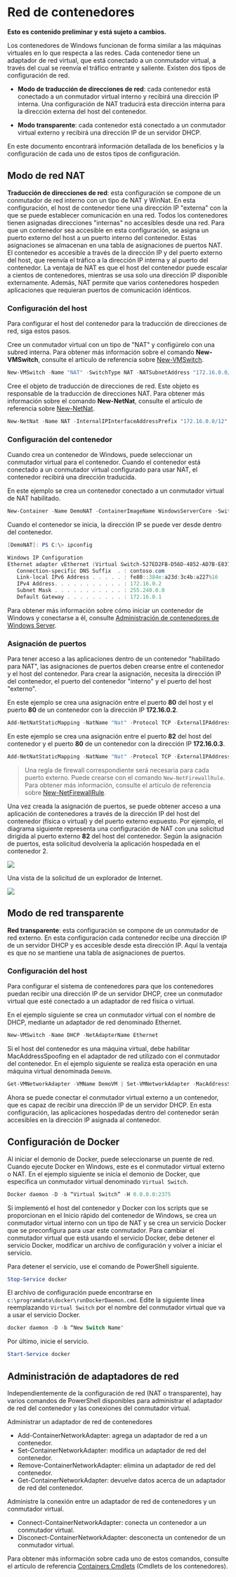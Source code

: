 



# Red de contenedores

**Esto es contenido preliminar y está sujeto a cambios.**

Los contenedores de Windows funcionan de forma similar a las máquinas virtuales en lo que respecta a las redes. Cada contenedor tiene un adaptador de red virtual, que está conectado a un conmutador virtual, a través del cual se reenvía el tráfico entrante y saliente. Existen dos tipos de configuración de red.

- **Modo de traducción de direcciones de red**: cada contenedor está conectado a un conmutador virtual interno y recibirá una dirección IP interna. Una configuración de NAT traducirá esta dirección interna para la dirección externa del host del contenedor.

- **Modo transparente**: cada contenedor está conectado a un conmutador virtual externo y recibirá una dirección IP de un servidor DHCP.

En este documento encontrará información detallada de los beneficios y la configuración de cada uno de estos tipos de configuración.

## Modo de red NAT

**Traducción de direcciones de red**: esta configuración se compone de un conmutador de red interno con un tipo de NAT y WinNat. En esta configuración, el host de contenedor tiene una dirección IP "externa" con la que se puede establecer comunicación en una red. Todos los contenedores tienen asignadas direcciones "internas" no accesibles desde una red. Para que un contenedor sea accesible en esta configuración, se asigna un puerto externo del host a un puerto interno del contenedor. Estas asignaciones se almacenan en una tabla de asignaciones de puertos NAT. El contenedor es accesible a través de la dirección IP y del puerto externo del host, que reenvía el tráfico a la dirección IP interna y al puerto del contenedor. La ventaja de NAT es que el host del contenedor puede escalar a cientos de contenedores, mientras se usa solo una dirección IP disponible externamente. Además, NAT permite que varios contenedores hospeden aplicaciones que requieran puertos de comunicación idénticos.

### Configuración del host

Para configurar el host del contenedor para la traducción de direcciones de red, siga estos pasos.

Cree un conmutador virtual con un tipo de "NAT" y configúrelo con una subred interna. Para obtener más información sobre el comando **New-VMSwitch**, consulte el artículo de referencia sobre [New-VMSwitch](https://technet.microsoft.com/en-us/library/hh848455.aspx).

```powershell
New-VMSwitch -Name "NAT" -SwitchType NAT -NATSubnetAddress "172.16.0.0/12"
```
Cree el objeto de traducción de direcciones de red. Este objeto es responsable de la traducción de direcciones NAT. Para obtener más información sobre el comando **New-NetNat**, consulte el artículo de referencia sobre [New-NetNat](https://technet.microsoft.com/en-us/library/dn283361.aspx).

```powershell
New-NetNat -Name NAT -InternalIPInterfaceAddressPrefix "172.16.0.0/12" 
```

### Configuración del contenedor

Cuando crea un contenedor de Windows, puede seleccionar un conmutador virtual para el contenedor. Cuando el contenedor está conectado a un conmutador virtual configurado para usar NAT, el contenedor recibirá una dirección traducida.

En este ejemplo se crea un contenedor conectado a un conmutador virtual de NAT habilitado.

```powershell
New-Container -Name DemoNAT -ContainerImageName WindowsServerCore -SwitchName "NAT"
```

Cuando el contenedor se inicia, la dirección IP se puede ver desde dentro del contenedor.

```powershell
[DemoNAT]: PS C:\> ipconfig

Windows IP Configuration
Ethernet adapter vEthernet (Virtual Switch-527ED2FB-D56D-4852-AD7B-E83732A032F5-0):
   Connection-specific DNS Suffix  . : contoso.com
   Link-local IPv6 Address . . . . . : fe80::384e:a23d:3c4b:a227%16
   IPv4 Address. . . . . . . . . . . : 172.16.0.2
   Subnet Mask . . . . . . . . . . . : 255.240.0.0
   Default Gateway . . . . . . . . . : 172.16.0.1
```

Para obtener más información sobre cómo iniciar un contenedor de Windows y conectarse a él, consulte [Administración de contenedores de Windows Server](./manage_containers.md).

### Asignación de puertos

Para tener acceso a las aplicaciones dentro de un contenedor "habilitado para NAT", las asignaciones de puertos deben crearse entre el contenedor y el host del contenedor. Para crear la asignación, necesita la dirección IP del contenedor, el puerto del contenedor "interno" y el puerto del host "externo".

En este ejemplo se crea una asignación entre el puerto **80** del host y el puerto **80** de un contenedor con la dirección IP **172.16.0.2**.

```powershell
Add-NetNatStaticMapping -NatName "Nat" -Protocol TCP -ExternalIPAddress 0.0.0.0 -InternalIPAddress 172.16.0.2 -InternalPort 80 -ExternalPort 80
```

En este ejemplo se crea una asignación entre el puerto **82** del host del contenedor y el puerto **80** de un contenedor con la dirección IP **172.16.0.3**.

```powershell
Add-NetNatStaticMapping -NatName "Nat" -Protocol TCP -ExternalIPAddress 0.0.0.0 -InternalIPAddress 172.16.0.3 -InternalPort 80 -ExternalPort 82
```
> Una regla de firewall correspondiente será necesaria para cada puerto externo. Puede crearse con el comando `New-NetFirewallRule`. Para obtener más información, consulte el artículo de referencia sobre [New-NetFirewallRule](https://technet.microsoft.com/en-us/library/jj554908.aspx).

Una vez creada la asignación de puertos, se puede obtener acceso a una aplicación de contenedores a través de la dirección IP del host del contenedor (física o virtual) y del puerto externo expuesto. Por ejemplo, el diagrama siguiente representa una configuración de NAT con una solicitud dirigida al puerto externo **82** del host del contenedor. Según la asignación de puertos, esta solicitud devolvería la aplicación hospedada en el contenedor 2.

![](./media/nat1.png)

Una vista de la solicitud de un explorador de Internet.

![](./media/portmapping.png)

## Modo de red transparente

**Red transparente**: esta configuración se compone de un conmutador de red externo. En esta configuración cada contenedor recibe una dirección IP de un servidor DHCP y es accesible desde esta dirección IP. Aquí la ventaja es que no se mantiene una tabla de asignaciones de puertos.

### Configuración del host

Para configurar el sistema de contenedores para que los contenedores puedan recibir una dirección IP de un servidor DHCP, cree un conmutador virtual que esté conectado a un adaptador de red física o virtual.

En el ejemplo siguiente se crea un conmutador virtual con el nombre de DHCP, mediante un adaptador de red denominado Ethernet.

```powershell
New-VMSwitch -Name DHCP -NetAdapterName Ethernet
```

Si el host del contenedor es una máquina virtual, debe habilitar MacAddressSpoofing en el adaptador de red utilizado con el conmutador del contenedor. En el ejemplo siguiente se realiza esta operación en una máquina virtual denominada `DemoVm`.

```powershell
Get-VMNetworkAdapter -VMName DemoVM | Set-VMNetworkAdapter -MacAddressSpoofing On
```
Ahora se puede conectar el conmutador virtual externo a un contenedor, que es capaz de recibir una dirección IP de un servidor DHCP. En esta configuración, las aplicaciones hospedadas dentro del contenedor serán accesibles en la dirección IP asignada al contenedor.

## Configuración de Docker

Al iniciar el demonio de Docker, puede seleccionarse un puente de red. Cuando ejecute Docker en Windows, este es el conmutador virtual externo o NAT. En el ejemplo siguiente se inicia el demonio de Docker, que especifica un conmutador virtual denominado `Virtual Switch`.

```powershell
Docker daemon -D -b “Virtual Switch” -H 0.0.0.0:2375
```

Si implementó el host del contenedor y Docker con los scripts que se proporcionan en el Inicio rápido del contenedor de Windows, se crea un conmutador virtual interno con un tipo de NAT y se crea un servicio Docker que se preconfigura para usar este conmutador. Para cambiar el conmutador virtual que está usando el servicio Docker, debe detener el servicio Docker, modificar un archivo de configuración y volver a iniciar el servicio.

Para detener el servicio, use el comando de PowerShell siguiente.

```powershell
Stop-Service docker
```

El archivo de configuración puede encontrarse en `c:\programdata\docker\runDockerDaemon.cmd`. Edite la siguiente línea reemplazando `Virtual Switch` por el nombre del conmutador virtual que va a usar el servicio Docker.

```powershell
docker daemon -D -b “New Switch Name"
```
Por último, inicie el servicio.

```powershell
Start-Service docker
```

## Administración de adaptadores de red

Independientemente de la configuración de red (NAT o transparente), hay varios comandos de PowerShell disponibles para administrar el adaptador de red del contenedor y las conexiones del conmutador virtual.

Administrar un adaptador de red de contenedores

- Add-ContainerNetworkAdapter: agrega un adaptador de red a un contenedor.
- Set-ContainerNetworkAdapter: modifica un adaptador de red del contenedor.
- Remove-ContainerNetworkAdapter: elimina un adaptador de red del contenedor.
- Get-ContainerNetworkAdapter: devuelve datos acerca de un adaptador de red del contenedor.

Administre la conexión entre un adaptador de red de contenedores y un conmutador virtual.

- Connect-ContainerNetworkAdapter: conecta un contenedor a un conmutador virtual.
- Disconect-ContainerNetworkAdapter: desconecta un contenedor de un conmutador virtual.

Para obtener más información sobre cada uno de estos comandos, consulte el artículo de referencia [Containers Cmdlets](https://technet.microsoft.com/en-us/library/mt433069.aspx) (Cmdlets de los contenedores).






<!--HONumber=Feb16_HO4-->


